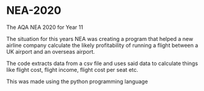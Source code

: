 # NEA-2020
The AQA NEA 2020 for Year 11

The situation for this years NEA was creating a program that helped a new airline company calculate the likely profitability of running a
flight between a UK airport and an overseas airport.

The code extracts data from a csv file and uses said data to calculate things like flight cost, flight income, flight cost per seat etc.

This was made using the python programming language
